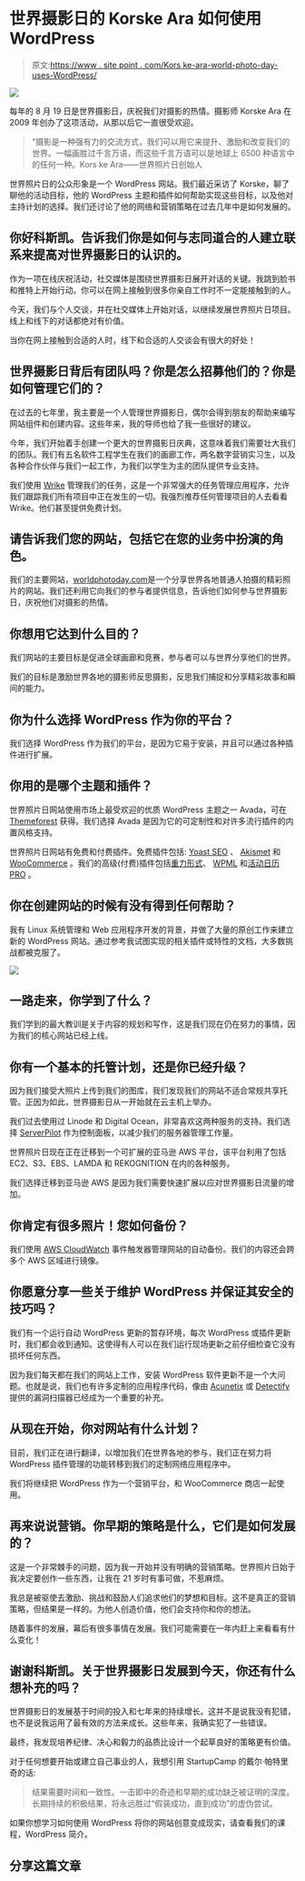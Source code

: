 # 世界摄影日的 Korske Ara 如何使用 WordPress

> 原文:[https://www . site point . com/Kors ke-ara-world-photo-day-uses-WordPress/](https://www.sitepoint.com/korske-ara-world-photo-day-uses-wordpress/)

![](../Images/a29bd5daaf670b2af7fa79bc8e55bf47.png)

每年的 8 月 19 日是世界摄影日，庆祝我们对摄影的热情。摄影师 Korske Ara 在 2009 年创办了这项活动，从那以后它一直很受欢迎。

> “摄影是一种强有力的交流方式，我们可以用它来提升、激励和改变我们的世界。一幅画胜过千言万语，而这些千言万语可以是地球上 6500 种语言中的任何一种。Kors ke Ara——世界照片日创始人

世界照片日的公众形象是一个 WordPress 网站。我们最近采访了 Korske，聊了聊他的活动目标，他的 WordPress 主题和插件如何帮助实现这些目标，以及他对主持计划的选择。我们还讨论了他的网络和营销策略在过去几年中是如何发展的。

## 你好科斯凯。告诉我们你是如何与志同道合的人建立联系来提高对世界摄影日的认识的。

作为一项在线庆祝活动，社交媒体是围绕世界摄影日展开对话的关键。我跳到脸书和推特上开始行动。你可以在网上接触到很多你亲自工作时不一定能接触到的人。

今天，我们与个人交谈，并在社交媒体上开始对话，以继续发展世界照片日项目。线上和线下的对话都绝对有价值。

当你在网上接触到合适的人时，线下和合适的人交谈会有很大的好处！

## 世界摄影日背后有团队吗？你是怎么招募他们的？你是如何管理它们的？

在过去的七年里，我主要是一个人管理世界摄影日，偶尔会得到朋友的帮助来编写网站组件和创建内容。这些年来，我的导师也给了我一些很好的建议。

今年，我们开始着手创建一个更大的世界摄影日庆典，这意味着我们需要壮大我们的团队。我们有五名软件工程学生在我们的画廊工作，两名数字营销实习生，以及各种合作伙伴与我们一起工作，为我们以学生为主的团队提供专业支持。

我们使用 [Wrike](https://www.wrike.com) 管理我们的任务，这是一个非常强大的任务管理应用程序，允许我们跟踪我们所有项目中正在发生的一切。我强烈推荐任何管理项目的人去看看 Wrike。他们甚至提供免费计划。

## 请告诉我们您的网站，包括它在您的业务中扮演的角色。

我们的主要网站，[worldphotoday.com](http://worldphotoday.com)是一个分享世界各地普通人拍摄的精彩照片的网站。我们还利用它向我们的参与者提供信息，告诉他们如何参与世界摄影日，庆祝他们对摄影的热情。

## 你想用它达到什么目的？

我们网站的主要目标是促进全球画廊和竞赛，参与者可以与世界分享他们的世界。

我们的目标是激励世界各地的摄影师反思摄影，反思我们捕捉和分享精彩故事和瞬间的能力。

## 你为什么选择 WordPress 作为你的平台？

我们选择 WordPress 作为我们的平台，是因为它易于安装，并且可以通过各种插件进行扩展。

## 你用的是哪个主题和插件？

世界照片日网站使用市场上最受欢迎的优质 WordPress 主题之一 Avada，可在 [Themeforest](https://www.sitepoint.com/top-wordpress-multipurpose-themes/) 获得。我们选择 Avada 是因为它的可定制性和对许多流行插件的内置风格支持。

世界照片日网站有免费和付费插件。免费插件包括: [Yoast SEO](https://yoast.com/wordpress/plugins/seo/) 、 [Akismet](https://akismet.com/) 和 [WooCommerce](https://woocommerce.com/) 。我们的高级(付费)插件包括[重力形式](http://www.gravityforms.com/)、 [WPML](https://wpml.org/) 和[活动日历 PRO](https://theeventscalendar.com/product/wordpress-events-calendar-pro/) 。

## 你在创建网站的时候有没有得到任何帮助？

我有 Linux 系统管理和 Web 应用程序开发的背景，并做了大量的原创工作来建立新的 WordPress 网站。通过参考我试图实现的相关插件或特性的文档，大多数挑战都被克服了。

![](../Images/7903f869e9e2540a2df6e06932d1e6d3.png)

## 一路走来，你学到了什么？

我们学到的最大教训是关于内容的规划和写作，这是我们现在仍在努力的事情，因为我们的核心网站已经上线。

## 你有一个基本的托管计划，还是你已经升级？

因为我们接受大照片上传到我们的图库，我们发现我们的网站不适合常规共享托管。正因为如此，世界摄影日从一开始就在云主机上举办。

我们过去使用过 Linode 和 Digital Ocean，非常喜欢这两种服务的支持。我们选择 [ServerPilot](https://serverpilot.io/) 作为控制面板，以减少我们的服务器管理工作量。

世界照片日现在正在迁移到一个可扩展的亚马逊 AWS 平台，该平台利用了包括 EC2、S3、EBS、LAMDA 和 REKOGNITION 在内的各种服务。

我们选择迁移到亚马逊 AWS 是因为我们需要快速扩展以应对世界摄影日流量的增加。

## 你肯定有很多照片！您如何备份？

我们使用 [AWS CloudWatch](https://aws.amazon.com/cloudwatch/) 事件触发器管理网站的自动备份。我们的内容还会跨多个 AWS 区域进行镜像。

## 你愿意分享一些关于维护 WordPress 并保证其安全的技巧吗？

我们有一个运行自动 WordPress 更新的暂存环境，每次 WordPress 或插件更新时，我们都会收到通知。这使得有人可以在我们运行现场更新之前仔细检查它没有损坏任何东西。

因为我们每天都在我们的网站上工作，安装 WordPress 软件更新不是一个大问题。也就是说，我们也有许多定制的应用程序代码，像由 [Acunetix](https://www.acunetix.com/) 或 [Detectify](https://detectify.com/) 提供的漏洞扫描器已经成为一个重要的补充。

## 从现在开始，你对网站有什么计划？

目前，我们正在进行翻译，以增加我们在世界各地的参与，我们正在努力将 WordPress 插件管理的功能转移到我们的定制网络应用程序中。

我们将继续把 WordPress 作为一个营销平台，和 WooCommerce 商店一起使用。

## 再来说说营销。你早期的策略是什么，它们是如何发展的？

这是一个非常棘手的问题，因为我一开始并没有明确的营销策略。世界照片日始于我决定要创作一些东西，让我在 21 岁时有事可做，不惹麻烦。

我总是被驱使去激励、挑战和鼓励人们追求他们的梦想和目标。这不是真正的营销策略，但结果是一样的。为他人创造价值，他们会支持你和你的想法。

随着事件的发展，幕后有很多事情在发展。我们可能需要在一年内赶上来看看有什么变化！

## 谢谢科斯凯。关于世界摄影日发展到今天，你还有什么想补充的吗？

世界摄影日的发展基于时间的投入和七年来的持续增长。这并不是说我没有犯错，也不是说我运用了最有效的方法来成长。这些年来，我确实犯了一些错误。

最终，我发现培养纪律、决心和毅力的品质比设计一个起草良好的策略更有价值。

对于任何想要开始或建立自己事业的人，我想引用 StartupCamp 的戴尔·帕特里奇的话:

> 结果需要时间和一致性。一击即中的奇迹和早期的成功缺乏被证明的深度。长期持续的积极结果，将永远胜过“假装成功，直到成功”的虚伪尝试。

如果你想学习如何使用 WordPress 将你的网站创意变成现实，请查看我们的课程，WordPress 简介。

## 分享这篇文章